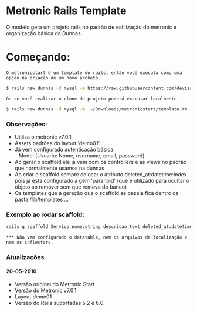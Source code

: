 # Metronic Rails Template

O modelo gera um projeto rails no padrão de estilização do metronic e organização básica da Dunnas.

# Começando: 
`O metronicstart é um template do rails, então você executa como uma opção na criação de um novo proketo.`

```sh
$ rails new dunnas -d mysql -m https://raw.githubusercontent.com/devisaah/metronicstart/master/template.rb
```
`Ou se você realizar o clone do projeto poderá executar localmente.`

```sh
$ rails new dunnas -d mysql -m  ~/Downloads/metronicstart/template.rb
```

### Observações: 
- Utiliza o metronic v7.0.1
- Assets padrões do layout 'demo01'
- Já vem configurado autenticação básica:   
        - Model (Usuario: Nome, username, email, password)       
- Ao gerar o scaffold ele já vem com os controllers e as views no padrão que normalmente usamos na dunnas
- Ao criar o scaffold sempre colocar o atributo deleted_at:datetime:index pois já esta configurado a gem 'paranoid' (que é utilizado para ocultar o objeto ao remover sem que remova do banco)
- Os templates que a geração que o scaffold se baseia fica dentro da pasta /lib/templates ...


### Exemplo ao rodar scaffold: 
```sh
rails g scaffold Servico nome:string descricao:text deleted_at:datetime:index ativo:boolean --no-test-framework 
```    

`*** Não vem configurado o datatable, nem os arquivos de localização e nem os inflectors.`

### Atualizações

#### 20-05-2010 
* Versão original do Metronic Start
* Versão do Metronic v7.0.1
* Layout demo01
* Versão do Rails suportadas 5.2 e 6.0
